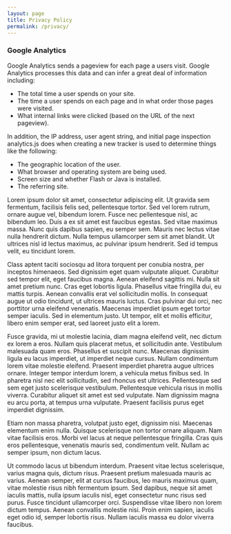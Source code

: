 ```yaml
---
layout: page
title: Privacy Policy
permalink: /privacy/
---
```


### Google Analytics
Google Analytics sends a pageview for each page a users visit. Google Analytics processes this data and can infer a great deal of information including:

- The total time a user spends on your site.
- The time a user spends on each page and in what order those pages were visited.
- What internal links were clicked (based on the URL of the next pageview).

In addition, the IP address, user agent string, and initial page inspection analytics.js does when creating a new tracker is used to determine things like the following:

- The geographic location of the user.
- What browser and operating system are being used.
- Screen size and whether Flash or Java is installed.
- The referring site.

Lorem ipsum dolor sit amet, consectetur adipiscing elit. Ut gravida sem fermentum, facilisis felis sed, pellentesque tortor. Sed vel lorem rutrum, ornare augue vel, bibendum lorem. Fusce nec pellentesque nisl, ac bibendum leo. Duis a ex sit amet est faucibus egestas. Sed vitae maximus massa. Nunc quis dapibus sapien, eu semper sem. Mauris nec lectus vitae nulla hendrerit dictum. Nulla tempus ullamcorper sem sit amet blandit. Ut ultrices nisl id lectus maximus, ac pulvinar ipsum hendrerit. Sed id tempus velit, eu tincidunt lorem.

Class aptent taciti sociosqu ad litora torquent per conubia nostra, per inceptos himenaeos. Sed dignissim eget quam vulputate aliquet. Curabitur sed tempor elit, eget faucibus magna. Aenean eleifend sagittis mi. Nulla sit amet pretium nunc. Cras eget lobortis ligula. Phasellus vitae fringilla dui, eu mattis turpis. Aenean convallis erat vel sollicitudin mollis. In consequat augue ut odio tincidunt, ut ultrices mauris luctus. Cras pulvinar dui orci, nec porttitor urna eleifend venenatis. Maecenas imperdiet ipsum eget tortor semper iaculis. Sed in elementum justo. Ut tempor, elit et mollis efficitur, libero enim semper erat, sed laoreet justo elit a lorem.

Fusce gravida, mi ut molestie lacinia, diam magna eleifend velit, nec dictum ex lorem a eros. Nullam quis placerat metus, et sollicitudin ante. Vestibulum malesuada quam eros. Phasellus et suscipit nunc. Maecenas dignissim ligula eu lacus imperdiet, ut imperdiet neque cursus. Nullam condimentum lorem vitae molestie eleifend. Praesent imperdiet pharetra augue ultrices ornare. Integer tempor interdum lorem, a vehicula metus finibus sed. In pharetra nisl nec elit sollicitudin, sed rhoncus est ultrices. Pellentesque sed sem eget justo scelerisque vestibulum. Pellentesque vehicula risus in mollis viverra. Curabitur aliquet sit amet est sed vulputate. Nam dignissim magna eu arcu porta, at tempus urna vulputate. Praesent facilisis purus eget imperdiet dignissim.

Etiam non massa pharetra, volutpat justo eget, dignissim nisi. Maecenas elementum enim nulla. Quisque scelerisque non tortor ornare aliquam. Nam vitae facilisis eros. Morbi vel lacus at neque pellentesque fringilla. Cras quis eros pellentesque, venenatis mauris sed, condimentum velit. Nullam ac semper ipsum, non dictum lacus.

Ut commodo lacus ut bibendum interdum. Praesent vitae lectus scelerisque, varius magna quis, dictum risus. Praesent pretium malesuada mauris ac varius. Aenean semper, elit at cursus faucibus, leo mauris maximus quam, vitae molestie risus nibh fermentum ipsum. Sed dapibus, neque sit amet iaculis mattis, nulla ipsum iaculis nisl, eget consectetur nunc risus sed purus. Fusce tincidunt ullamcorper orci. Suspendisse vitae libero non lorem dictum tempus. Aenean convallis molestie nisi. Proin enim sapien, iaculis eget odio id, semper lobortis risus. Nullam iaculis massa eu dolor viverra faucibus.
